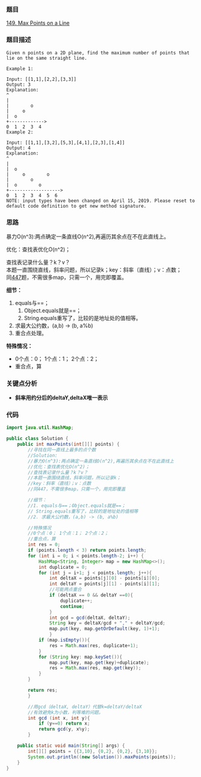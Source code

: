 ### 题目
[149. Max Points on a Line](https://leetcode.com/problems/max-points-on-a-line/)

### 题目描述
```
Given n points on a 2D plane, find the maximum number of points that lie on the same straight line.

Example 1:

Input: [[1,1],[2,2],[3,3]]
Output: 3
Explanation:
^
|
|        o
|     o
|  o  
+------------->
0  1  2  3  4
Example 2:

Input: [[1,1],[3,2],[5,3],[4,1],[2,3],[1,4]]
Output: 4
Explanation:
^
|
|  o
|     o        o
|        o
|  o        o
+------------------->
0  1  2  3  4  5  6
NOTE: input types have been changed on April 15, 2019. Please reset to default code definition to get new method signature.
```

### 思路
暴力O(n^3):两点确定一条直线O(n^2),再遍历其余点在不在此直线上。

优化：查找表优化O(n^2)；

查找表记录什么量？k？v？  
本题一直围绕直线，斜率问题，所以记录k；key：斜率（直线）；v：点数；  
同[447](https://github.com/zhangbotong/LeetCode/blob/master/problems/2.%20Hash-Table/447.%20Number%20of%20Boomerangs%EF%BC%88%E5%9B%9E%E6%97%8B%E9%95%96%EF%BC%89.md)题，不需很多map，只需一个，用完即覆盖。

**细节：**

1. equals与==；
	1. Object.equals就是==；
	2. String.equals重写了，比较的是地址处的值相等。
2. 求最大公约数，(a,b) -> (b, a%b)
3. 重合点处理。

**特殊情况：**

* 0个点：0； 1个点：1； 2个点：2；
* 重合点，算

### 关键点分析

* **斜率用约分后的deltaY,deltaX唯一表示**

### 代码
```java
import java.util.HashMap;

public class Solution {
    public int maxPoints(int[][] points) {
        //寻找在同一直线上最多的点个数
        //Solution:
        //暴力O(n^3):两点确定一条直线O(n^2),再遍历其余点在不在此直线上
        //优化：查找表优化O(n^2)；
        //查找表记录什么量？k？v？
        //本题一直围绕直线，斜率问题，所以记录k；
        //key：斜率（直线）；v：点数
        //同447，不需很多map，只需一个，用完即覆盖

        //细节：
        //1. equals与==；Object.equals就是==；
        // String.equals重写了，比较的是地址处的值相等
        //2. 求最大公约数，(a,b) -> (b, a%b)

        //特殊情况
        //0个点：0； 1个点：1； 2个点：2；
        //重合点，算
        int res = 0;
        if (points.length < 3) return points.length;
        for (int i = 0; i < points.length-2; i++) {
            HashMap<String, Integer> map = new HashMap<>();
            int duplicate = 0;
            for (int j = i+1; j < points.length; j++){
                int deltaX = points[j][0] - points[i][0];
                int deltaY = points[j][1] - points[i][1];
                //可能两点重合
                if (deltaX == 0 && deltaY ==0){
                    duplicate++;
                    continue;
                }
                int gcd = gcd(deltaX, deltaY);
                String key = deltaX/gcd + "," + deltaY/gcd;
                map.put(key, map.getOrDefault(key, 1)+1);
                }
            if (map.isEmpty()){
                res = Math.max(res, duplicate+1);
            }
            for (String key: map.keySet()){
                map.put(key, map.get(key)+duplicate);
                res = Math.max(res, map.get(key));
            }
        }

        return res;
        }

        //用gcd（deltaX, deltaY）代替k=deltaY/deltaX
        //有效避免k为小数，判等难的问题。
        int gcd (int x, int y){
            if (y==0) return x;
            return gcd(y, x%y);
        }

    public static void main(String[] args) {
        int[][] points = {{3,10}, {0,2}, {0,2}, {3,10}};
        System.out.println((new Solution()).maxPoints(points));
    }
}

```